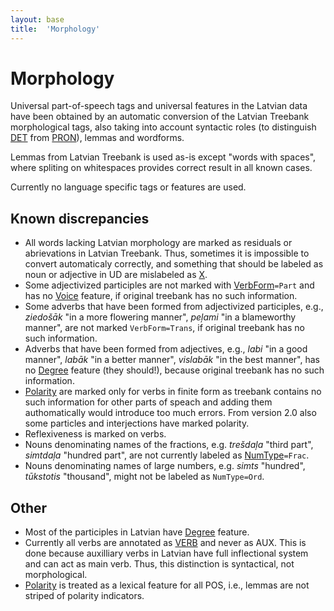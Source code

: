 ```yaml
---
layout: base
title:  'Morphology'
---
```


# Morphology

Universal part-of-speech tags and universal features in the Latvian data have been obtained by an automatic conversion of the Latvian Treebank morphological tags, also taking into account syntactic roles (to distinguish [DET]() from [PRON]()), lemmas and wordforms.

Lemmas from Latvian Treebank is used as-is except "words with spaces", where spliting on whitespaces provides correct result in all known cases.

Currently no language specific tags or features are used.

## Known discrepancies

* All words lacking Latvian morphology are marked as residuals or abrievations in Latvian Treebank. Thus, sometimes it is impossible to convert automaticaly correctly, and something that should be labeled as noun or adjective in UD are mislabeled as [X]().
* Some adjectivized participles are not marked with [VerbForm]()`=Part` and has no [Voice]() feature, if original treebank has no such information.
* Some adverbs that have been formed from adjectivized participles, e.g., _ziedošāk_ "in a more flowering manner", _peļami_ "in a blameworthy manner", are not marked `VerbForm=Trans`, if original treebank has no such information.
* Adverbs that have been formed from adjectives, e.g., _labi_ "in a good manner", _labāk_ "in a better manner", _vislabāk_ "in the best manner", has no [Degree]() feature (they should!), because original treebank has no such information.
* [Polarity]() are marked only for verbs in finite form as treebank contains no such information for other parts of speach and adding them authomatically would introduce too much errors. From version 2.0 also some particles and interjections have marked polarity.
* Reflexiveness is marked on verbs.
* Nouns denominating names of the fractions, e.g. _trešdaļa_ "third part", _simtdaļa_ "hundred part", are not currently labeled as [NumType]()`=Frac`.
* Nouns denominating names of large numbers, e.g. _simts_ "hundred", _tūkstotis_ "thousand", might not be labeled as `NumType=Ord`.

## Other
* Most of the participles in Latvian have [Degree]() feature.
* Currently all verbs are annotated as [VERB]() and never as AUX. This is done because auxilliary verbs in Latvian have full inflectional system and can act as main verb. Thus, this distinction is syntactical, not morphological.
* [Polarity]() is treated as a lexical feature for all POS, i.e., lemmas are not striped of polarity indicators.


